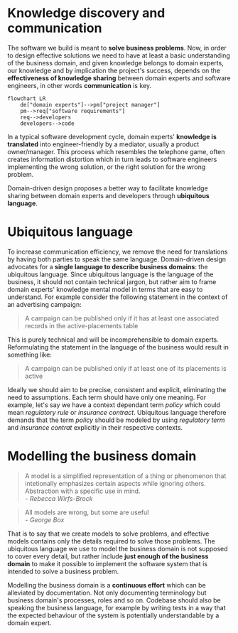 # Knowledge discovery and communication  

The software we build is meant to **solve business problems**. Now, in order to design effective solutions we need to have at least a basic understanding of the business domain, and given knowledge belongs to domain experts, our knowledge and by implication the project's success, depends on the **effectiveness of knowledge sharing** between domain experts and software engineers, in other words **communication** is key.  

```mermaid
flowchart LR
    de["domain experts"]-->pm["project manager"]
    pm-->req["software requirements"]
    req-->developers
    developers-->code
```

In a typical software development cycle, domain experts' **knowledge is translated** into engineer-friendly by a mediator, usually a product owner/manager. This process which resembles the telephone game, often creates information distortion which in turn leads to software engineers implementing the wrong solution, or the right solution for the wrong problem.  

Domain-driven design proposes a better way to facilitate knowledge sharing between domain experts and developers through **ubiquitous language**.  

# Ubiquitous language  

To increase communication efficiency, we remove the need for translations by having both parties to speak the same language. Domain-driven design advocates for a **single language to describe business domains**: the ubiquitous language. Since ubiquitous language is the language of the business, it should not contain technical jargon, but rather aim to frame domain experts' knowledge mental model in terms that are easy to understand. For example consider the following statement in the context of an advertising campaign:  

> A campaign can be published only if it has at least one associated records in the active-placements table

This is purely technical and will be incomprehensible to domain experts. Reformulating the statement in the language of the business would result in something like:  

> A campaign can be published only if at least one of its placements is active

Ideally we should aim to be precise, consistent and explicit, eliminating the need to assumptions. Each term should have only one meaning. For example, let's say we have a context dependant term *policy* which could mean *regulatory rule* or *insurance contract*. Ubiquitous language therefore demands that the term *policy* should be modeled by using *regulatory term* and *insurance contrat* explicitly in their respective contexts.  

# Modelling the business domain  

> A model is a simplified representation of a thing or phenomenon that intetionally emphasizes certain aspects while ignoring others. Abstraction with a specific use in mind.  
> *- Rebecca Wirfs-Brock*

> All models are wrong, but some are useful  
> *- George Box*

That is to say that we create models to solve problems, and effective models contains only the details required to solve those problems. The ubiquitous language we use to model the business domain is not supposed to cover every detail, but rather include **just enough of the business domain** to make it possible to implement the software system that is intended to solve a business problem.  

Modelling the business domain is a **continuous effort** which can be alleviated by documentation. Not only documenting terminology but business domain's processes, roles and so on. Codebase should also be speaking the business language, for example by writing tests in a way that the expected behaviour of the system is potentially understandable by a domain expert.  

